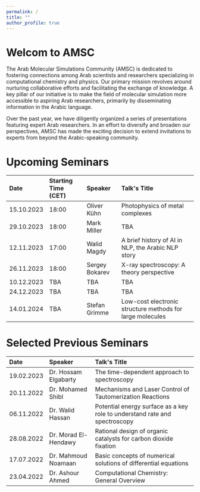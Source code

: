 ```yaml
---
permalink: /
title: ""
author_profile: true
---
```


Welcom to AMSC
======
The Arab Molecular Simulations Community (AMSC) is dedicated to fostering connections among Arab scientists and researchers specializing in computational chemistry and physics. Our primary mission revolves around nurturing collaborative efforts and facilitating the exchange of knowledge. A key pillar of our initiative is to make the field of molecular simulation more accessible to aspiring Arab researchers, primarily by disseminating information in the Arabic language.

Over the past year, we have diligently organized a series of presentations featuring expert Arab researchers. In an effort to diversify and broaden our perspectives, AMSC has made the exciting decision to extend invitations to experts from beyond the Arabic-speaking community.

Upcoming Seminars
=======

| Date | Starting Time (CET) | Speaker | Talk's Title |
|:---- |:------------- |:------- |:------------ |
| 15.10.2023 | 18:00 | Oliver Kühn | Photophysics of metal complexes |
| 29.10.2023 | 18:00 | Mark Miller | TBA |
| 12.11.2023 | 17:00 | Walid Magdy | A brief history of AI in NLP, the Arabic NLP story |
| 26.11.2023 | 18:00 | Sergey Bokarev | X-ray spectroscopy: A theory perspective |
| 10.12.2023 | TBA | TBA | TBA |
| 24.12.2023 | TBA | TBA | TBA |
| 14.01.2024 | TBA | Stefan Grimme | Low-cost electronic structure methods for large molecules


Selected Previous Seminars
============

| Date | Speaker | Talk's Title |
|:---- |:------- |:------------ |
| 19.02.2023 | Dr. Hossam Elgabarty | The time-dependent approach to spectroscopy |
| 20.11.2022 | Dr. Mohamed Shibl | Mechanisms and Laser Control of Tautomerization Reactions |
| 06.11.2022 | Dr. Walid Hassan | Potential energy surface as a key role to understand rate and spectroscopy |
| 28.08.2022 | Dr. Morad El-Hendawy | Rational design of organic catalysts for carbon dioxide fixation |
| 17.07.2022 | Dr. Mahmoud Noamaan | Basic concepts of numerical solutions of differential equations |
| 23.04.2022 | Dr. Ashour Ahmed | Computational Chemistry: General Overview |
